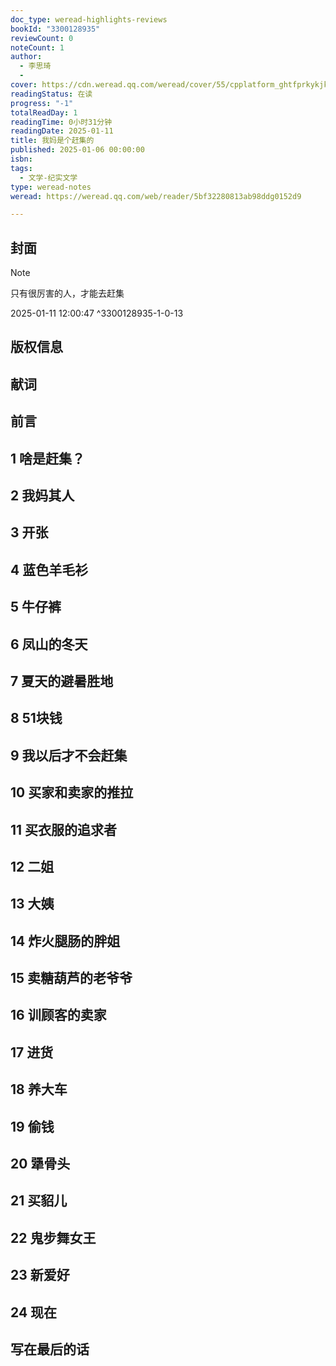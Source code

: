 ```yaml
---
doc_type: weread-highlights-reviews
bookId: "3300128935"
reviewCount: 0
noteCount: 1
author:
  - 李思琦
  - 
cover: https://cdn.weread.qq.com/weread/cover/55/cpplatform_ghtfprkykjkn5rdwpoyksy/t7_cpplatform_ghtfprkykjkn5rdwpoyksy1735808399.jpg
readingStatus: 在读
progress: "-1"
totalReadDay: 1
readingTime: 0小时31分钟
readingDate: 2025-01-11
title: 我妈是个赶集的
published: 2025-01-06 00:00:00
isbn: 
tags:
  - 文学-纪实文学
type: weread-notes
weread: https://weread.qq.com/web/reader/5bf32280813ab98ddg0152d9

---
```



## 封面

> [!NOTE] 
> 只有很厉害的人，才能去赶集
> 
> 2025-01-11 12:00:47 ^3300128935-1-0-13

## 版权信息

## 献词

## 前言

## 1 啥是赶集？

## 2 我妈其人

## 3 开张

## 4 蓝色羊毛衫

## 5 牛仔裤

## 6 凤山的冬天

## 7 夏天的避暑胜地

## 8 51块钱

## 9 我以后才不会赶集

## 10 买家和卖家的推拉

## 11 买衣服的追求者

## 12 二姐

## 13 大姨

## 14 炸火腿肠的胖姐

## 15 卖糖葫芦的老爷爷

## 16 训顾客的卖家

## 17 进货

## 18 养大车

## 19 偷钱

## 20 犟骨头

## 21 买貂儿

## 22 鬼步舞女王

## 23 新爱好

## 24 现在

## 写在最后的话

